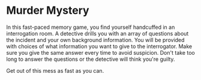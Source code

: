 # Murder Mystery
<p>In this fast-paced memory game, you find yourself handcuffed in an interrogation room. A detective drills you with an array of questions about the incident and your own background information. You will be provided with choices of what information you want to give to the interrogator. Make sure you give the same answer every time to avoid suspicion. Don't take too long to answer the questions or the detective will think you're guilty.

Get out of this mess as fast as you can.</p>
